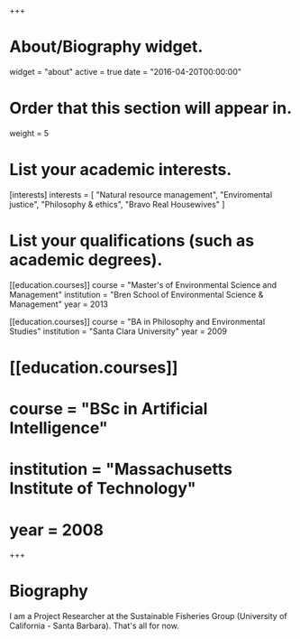 +++
# About/Biography widget.
widget = "about"
active = true
date = "2016-04-20T00:00:00"

# Order that this section will appear in.
weight = 5

# List your academic interests.
[interests]
  interests = [
    "Natural resource management",
    "Enviromental justice",
    "Philosophy & ethics",
    "Bravo Real Housewives"
  ]

# List your qualifications (such as academic degrees).
[[education.courses]]
  course = "Master's of Environmental Science and Management"
  institution = "Bren School of Environmental Science & Management"
  year = 2013

[[education.courses]]
  course = "BA in Philosophy and Environmental Studies"
  institution = "Santa Clara University"
  year = 2009

# [[education.courses]]
#   course = "BSc in Artificial Intelligence"
#   institution = "Massachusetts Institute of Technology"
#   year = 2008
 
+++

# Biography

I am a Project Researcher at the Sustainable Fisheries Group (University of California - Santa Barbara). That's all for now.
